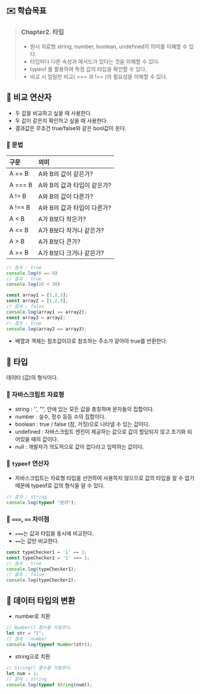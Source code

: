 ## ✉️ 학습목표

> ### Chapter2. 타입
> - 원시 자료형 string, number, boolean, undefined의 의미를 이해할 수 있다.
> - 타입마다 다른 속성과 메서드가 있다는 것을 이해할 수 있다.
> - typeof 를 활용하여 특정 값의 타입을 확인할 수 있다.
> - 비교 시 엄밀한 비교( === 과 !== )의 필요성을 이해할 수 있다.

## 📌 비교 연산자

- 두 값을 비교하고 싶을 때 사용한다.
- 두 값이 같은지 확인하고 싶을 때 사용한다.
- 결과값은 무조건 true/false와 같은 bool값이 온다.

### 🧩 문법

| 구문     | 의미                            |
|:----     |:-------------------------------|
| A == B   | A와 B의 값이 같은가?         |
| A === B  | A와 B의 값과 타입이 같은가? |
| A != B   | A와 B의 값이 다른가?        |
| A !== B  | A와 B의 값과 타입이 다른가? |
| A < B    | A가 B보다 작은가?             |
| A <= B   | A가 B보다 작거나 같은가?      | 
| A > B    | A가 B보다 큰가?               |
| A >= B   | A가 B보다 크거나 같은가?      |

```javascript
// 결과 : true
console.log(0 == 0)
// 결과 : true
console.log(10 < 30)
```

```javascript
const array1 = [1,2,3];
const array2 = [1,2,3];
// 결과 : false
console.log(array1 == array2);
const array3 = array2;
// 결과 : true
console.log(array2 == array3);
```

- 배열과 객체는 참조값이므로 참조하는 주소가 같아야 true를 반환한다.

## 📌 타입
데이터 (값)의 형식이다.

### 🧩 자바스크립트 자료형

- string : '', "", 안에 있는 모든 값을 총칭하며 문자들의 집합이다.
- number : 실수, 정수 등등 수의 집합이다.
- boolean : true / false (참, 거짓)으로 나타낼 수 있는 값이다.
- undefined : 자바스크립트 엔진이 제공하는 값으로 값이 할당되지 않고 초기화 되어있을 때의 값이다.
- null : 개발자가 의도적으로 값이 없다라고 입력하는 값이다.

### 🧩 `typeof` 연산자

- 자바스크립트는 자료형 타입을 선언하여 사용하지 않으므로 값의 타입을 알 수 없기 때문에 typeof로 값의 형식을 알 수 있다.

```javascript
// 결과 : string
console.log(typeof "문자");
```

### 🧩  `===`, `==` 차이점

- `===`는 값과 타입을 동시에 비교한다.
- `==`는 값만 비교한다.

```javascript
const typeChecker1 = '1' == 1;
const typeChecker2 = '1' === 1;
// 결과 : true
console.log(typeChecker1);
// 결과 : false
console.log(typeChecker2);
```

## 📌 데이터 타입의 변환

- number로 치환

```javascript
// Number() 함수를 이용한다.
let str = "1";
// 결과 : number
console.log(typeof Number(str));
```

- string으로 치환

```javascript
// String() 함수를 이용한다.
let num = 1;
// 결과 : string
console.log(typeof String(num));
```